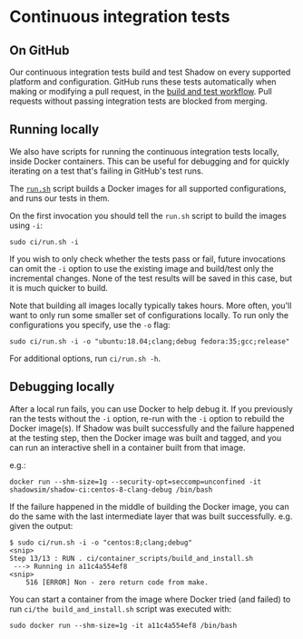 # Continuous integration tests

## On GitHub

Our continuous integration tests build and test Shadow on every supported
platform and configuration. GitHub runs these tests automatically when making
or modifying a pull request, in the [build and test
workflow](../.github/workflows/build_shadow.yml). Pull requests without passing
integration tests are blocked from merging.

## Running locally

We also have scripts for running the continuous integration tests locally,
inside Docker containers. This can be useful for debugging and for quickly
iterating on a test that's failing in GitHub's test runs.

The [`run.sh`](../ci/run.sh) script builds a Docker images for all
supported configurations, and runs our tests in them.

On the first invocation you should tell the `run.sh` script to build the images
using `-i`:


```{.bash}
sudo ci/run.sh -i
```

If you wish to only check whether the tests pass or fail, future invocations
can omit the `-i` option to use the existing image and build/test only the
incremental changes. None of the test results will be saved in this case, but
it is much quicker to build.

Note that building all images locally typically takes hours. More often,
you'll want to only run some smaller set of configurations locally.
To run only the configurations you specify, use the `-o` flag:

```{.bash}
sudo ci/run.sh -i -o "ubuntu:18.04;clang;debug fedora:35;gcc;release"
```

For additional options, run `ci/run.sh -h`.

## Debugging locally

After a local run fails, you can use Docker to help debug it. If you previously
ran the tests without the `-i` option, re-run with the `-i` option to rebuild
the Docker image(s). If Shadow was built successfully and the failure happened
at the testing step, then the Docker image was built and tagged, and you can
run an interactive shell in a container built from that image.

e.g.:

```{.bash}
docker run --shm-size=1g --security-opt=seccomp=unconfined -it shadowsim/shadow-ci:centos-8-clang-debug /bin/bash
```

If the failure happened in the middle of building the Docker image, you can do
the same with the last intermediate layer that was built successfully. e.g.
given the output:

```{.bash}
$ sudo ci/run.sh -i -o "centos:8;clang;debug"
<snip>
Step 13/13 : RUN . ci/container_scripts/build_and_install.sh
 ---> Running in a11c4a554ef8
<snip>
    516 [ERROR] Non - zero return code from make.
```

You can start a container from the image where Docker tried (and failed) to run
`ci/the build_and_install.sh` script was executed with:

```{.bash}
sudo docker run --shm-size=1g -it a11c4a554ef8 /bin/bash
```
